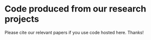 # Code produced from our research projects

Please cite our relevant papers if you use code hosted here. Thanks!
